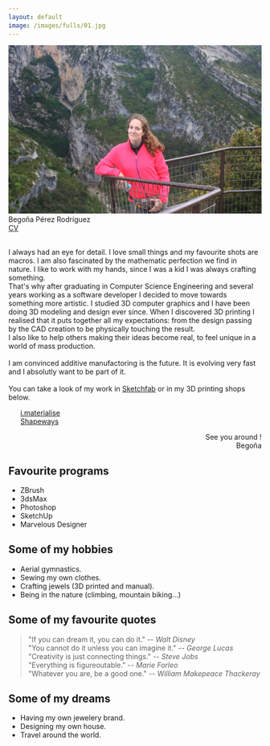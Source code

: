 ```yaml
---
layout: default
image: /images/fulls/01.jpg
---
```



<!-- <div class="image fit">
<img src="/images/bego_about.jpg "></div> -->
<div class="align-center">
	<div class="image fit-orig">
		<img src="/images/bego_about.jpg">
	</div>
	<h7>Begoña Pérez Rodríguez</h7>
	<br>
	<a href="/assets/CVbperez_en.pdf" target="_blank"><span class="label">CV</span></a>
	<br><br>
	<p align="left">
	 I always had an eye for detail.
	 I love small things and my favourite shots are macros. 
	 I am also fascinated by the mathematic perfection we find in nature. I like to work with my hands, since I was a kid I was always crafting something. <br>
	 That's why after graduating in Computer Science Engineering and several years working as a software developer I decided to move towards something more artistic. I studied 3D computer graphics and I have been doing 3D modeling and design ever since. When I discovered 3D printing I realised that it puts together all my expectations: from the design passing by the CAD creation to be physically touching the result.
	 <br>
	 I also like to help others making their ideas become real, to feel unique in a world of mass production.<br><br> 
	 I am convinced additive manufactoring is the future. It is evolving very fast and I absolutly want to be part of it.
	 <br><br>
	 You can take a look of my work in 
	<a href="https://sketchfab.com/begogna" target="_blank">Sketchfab</a> 
	or in my 3D printing shops below.</p>
	<ul style="list-style-type:none">
		<li> <a href="https://i.materialise.com/shop/designer/begogna" target="_blank"><span class="label">i.materialise</span></a></li>
		<li> <a href="https://www.shapeways.com/designer/begogna/creations" target="_blank"><span class="label">Shapeways</span></a></li>
	</ul>
	<p align="right">See you around ! <br>Begoña</p>
</div>


Favourite programs
------------------
* Z­Brush
* 3dsMax
* Photoshop
* SketchUp
* Marvelous Designer


Some of my hobbies
------------------
* Aerial gymnastics.
* Sewing my own clothes.
* Crafting jewels (3D printed and manual).
* Being in the nature (climbing, mountain biking...)



Some of my favourite quotes
---------------------------
> "If you can dream it, you can do it."
> -- <cite>Walt Disney</cite>  
> "You cannot do it unless you can imagine it."
> -- <cite>George Lucas</cite>  
> "Creativity is just connecting things."
> -- <cite>Steve Jobs</cite>  
> "Everything is figureoutable."
> -- <cite>Marie Forleo</cite>  
> "Whatever you are, be a good one."
> -- <cite>William Makepeace Thackeray</cite>

Some of my dreams
-----------------
* Having my own jewelery brand.
* Designing my own house.
* Travel around the world.